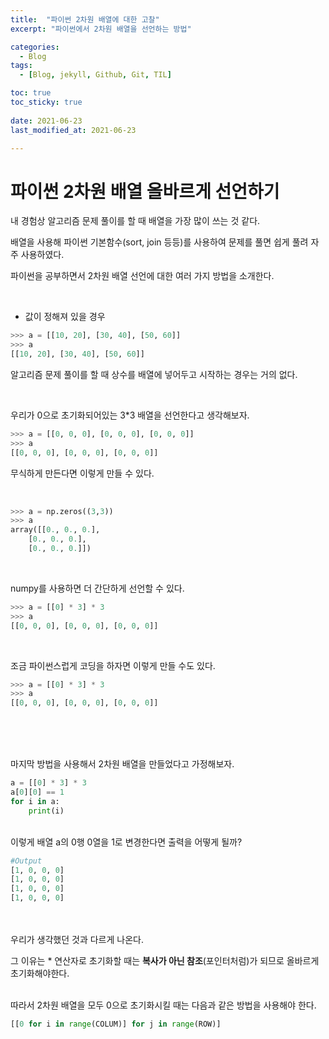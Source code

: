```yaml
---
title:  "파이썬 2차원 배열에 대한 고찰"
excerpt: "파이썬에서 2차원 배열을 선언하는 방법"

categories:
  - Blog
tags:
  - [Blog, jekyll, Github, Git, TIL]

toc: true
toc_sticky: true
 
date: 2021-06-23
last_modified_at: 2021-06-23

---
```


# 파이썬 2차원 배열 올바르게 선언하기


내 경험상 알고리즘 문제 풀이를 할 때 배열을 가장 많이 쓰는 것 같다.


배열을 사용해 파이썬 기본함수(sort, join 등등)를 사용하여 문제를 풀면 쉽게 풀려 자주 사용하였다.


파이썬을 공부하면서 2차원 배열 선언에 대한 여러 가지 방법을 소개한다.

 <br/>

-  값이 정해져 있을 경우 

```python
>>> a = [[10, 20], [30, 40], [50, 60]]
>>> a
[[10, 20], [30, 40], [50, 60]]
```

알고리즘 문제 풀이를 할 때 상수를 배열에 넣어두고 시작하는 경우는 거의 없다.

 <br/>






우리가 0으로 초기화되어있는 3*3 배열을 선언한다고 생각해보자.

```python
>>> a = [[0, 0, 0], [0, 0, 0], [0, 0, 0]]
>>> a
[[0, 0, 0], [0, 0, 0], [0, 0, 0]]
```

무식하게 만든다면 이렇게 만들 수 있다.

 <br/>

```python
>>> a = np.zeros((3,3))
>>> a
array([[0., 0., 0.],
	[0., 0., 0.],
	[0., 0., 0.]])
```
 <br/>



numpy를 사용하면 더 간단하게 선언할 수 있다.

```python
>>> a = [[0] * 3] * 3
>>> a
[[0, 0, 0], [0, 0, 0], [0, 0, 0]]
```



 <br/>

조금 파이썬스럽게 코딩을 하자면 이렇게 만들 수도 있다.
```python
>>> a = [[0] * 3] * 3
>>> a
[[0, 0, 0], [0, 0, 0], [0, 0, 0]]
```




 <br/> <br/> <br/>

마지막 방법을 사용해서 2차원 배열을 만들었다고 가정해보자. 

```python
a = [[0] * 3] * 3
a[0][0] == 1
for i in a:
    print(i)
```
 <br/>
이렇게 배열 a의 0행 0열을 1로 변경한다면 출력을 어떻게 될까?

```python
#Output
[1, 0, 0, 0]
[1, 0, 0, 0]
[1, 0, 0, 0]
[1, 0, 0, 0]
```
 <br/> <br/>
우리가 생각했던 것과 다르게 나온다.





그 이유는 * 연산자로 초기화할 때는 **복사가 아닌 참조**(포인터처럼)가 되므로 올바르게 초기화해야한다.

 <br/>
따라서 2차원 배열을 모두 0으로 초기화시킬 때는 다음과 같은 방법을 사용해야 한다.

```python
[[0 for i in range(COLUM)] for j in range(ROW)]
```
